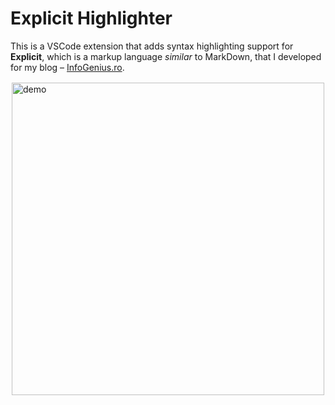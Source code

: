 # Explicit Highlighter

This is a VSCode extension that adds syntax highlighting support for **Explicit**, which is a markup language _similar_ to MarkDown, that I developed for my blog – [InfoGenius.ro](https://github.com/Gareth618/infogenius).

<img alt="demo" style="display: block; margin: 1rem auto; width: 500px" src="https://i.ibb.co/597fyrv/limbajul-explicit.png">
